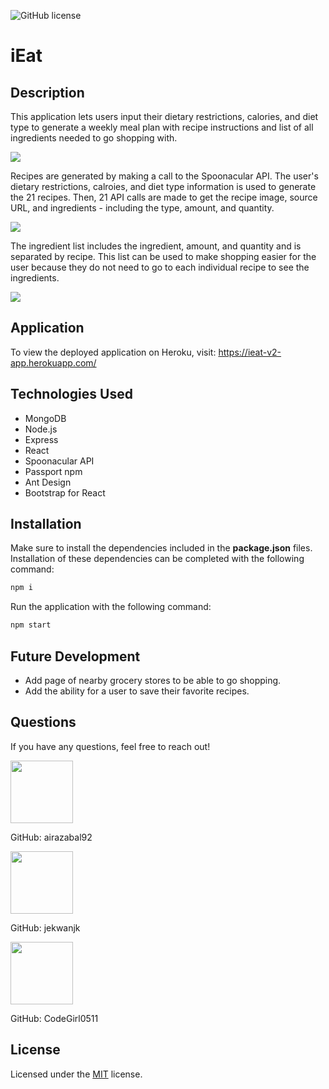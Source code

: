 ![GitHub license](https://img.shields.io/badge/license-MIT-blue.svg)

# iEat

## Description

This application lets users input their dietary restrictions, calories, and diet type to generate a weekly meal plan with recipe instructions and list of all ingredients needed to go shopping with.

<img src="https://i.imgur.com/OKqpcXb.png">

Recipes are generated by making a call to the Spoonacular API. The user's dietary restrictions, calroies, and diet type information is used to generate the 21 recipes. Then, 21 API calls are made to get the recipe image, source URL, and ingredients - including the type, amount, and quantity.

<img src="https://i.imgur.com/yQ4JJwv.png">

The ingredient list includes the ingredient, amount, and quantity and is separated by recipe. This list can be used to make shopping easier for the user because they do not need to go to each individual recipe to see the ingredients.

<img src="https://i.imgur.com/IrgVx5W.png">

## Application

To view the deployed application on Heroku, visit:
<a href=https://ieat-v2-app.herokuapp.com/ target="_blank"> https://ieat-v2-app.herokuapp.com/</a>

## Technologies Used

- MongoDB
- Node.js
- Express
- React
- Spoonacular API
- Passport npm
- Ant Design
- Bootstrap for React

## Installation

Make sure to install the dependencies included in the <b>package.json</b> files.
Installation of these dependencies can be completed with the following command:

```sh
npm i
```

Run the application with the following command:

```sh
npm start
```

## Future Development

- Add page of nearby grocery stores to be able to go shopping.
- Add the ability for a user to save their favorite recipes.

## Questions

If you have any questions, feel free to reach out!

 <img src="https://avatars0.githubusercontent.com/u/60761756?v=4" width="100">
  
 GitHub: airazabal92

  <img src="https://avatars0.githubusercontent.com/u/62856193?v=4" width="100">
  
 GitHub: jekwanjk

  <img src="https://avatars0.githubusercontent.com/u/63438230?v=4" width="100">
  
 GitHub: CodeGirl0511

## License

Licensed under the [MIT](https://github.com/microsoft/vscode/blob/master/LICENSE.txt) license.
